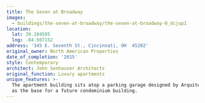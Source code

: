 ```yaml
---
title: The Seven at Broadway
images:
  - buildings/the-seven-at-broadway/the-seven-at-broadway-0_dcjup1
location:
  lat: 39.104595
  lng: -84.507152
address: '345 E. Seventh St., Cincinnati, OH  45202'
original_owner: North American Properties
date_of_completion: '2015'
style: Contemporary
architect: John Senhauser Architects
original_function: Luxury apartments
unique_features: >-
  The apartment building sits atop a parking garage designed by Arquitectonica
  as the base for a future condominium building.
---
```


